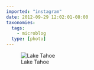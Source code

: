 ```yaml
---
imported: "instagram"
date: 2012-09-29 12:02:01-08:00
taxonomies:
  tags:
    - microblog
  type: [photo]
---
```

<figure>
  <img src="/media/images/photos/2012/09/c8cd64389b43ede77c93cb22048e7334.jpg" title="Lake Tahoe"/>
  <figcaption>Lake Tahoe</figcaption>
</figure>

